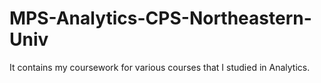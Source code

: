 # MPS-Analytics-CPS-Northeastern-Univ
It contains my coursework for various courses that I studied in Analytics.
